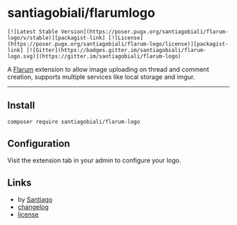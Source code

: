 # santiagobiali/flarumlogo
    [![Latest Stable Version](https://poser.pugx.org/santiagobiali/flarum-logo/v/stable)][packagist-link] [![License](https://poser.pugx.org/santiagobiali/flarum-logo/license)][packagist-link] [![Gitter](https://badges.gitter.im/santiagobiali/flarum-logo.svg)](https://gitter.im/santiagobiali/flarum-logo)

A [Flarum](http://flarum.org) extension to allow image uploading on thread and comment creation, supports multiple services like local storage and imgur.

---

## Install

```bash
composer require santiagobiali/flarum-logo
```

## Configuration

Visit the extension tab in your admin to configure your logo.

## Links

- by [Santiago](https://github.com/santiagobiali)
- [changelog](changelog.md)
- [license](license.md)

[packagist-link]: https://packagist.org/packages/flagrow/image-upload
